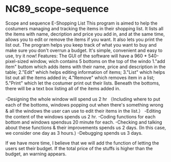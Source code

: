 # NC89_scope-sequence
Scope and sequence
E-Shopping List
This program is aimed to help the costumers managing and tracking the items in their shopping list. It lists all the items with name, decription and price you add in, and at the same time, allows you to edit or remove the items if you want. It also lets you print the list out. The program helps you keep track of what you want to buy and make sure you don't overrun a budget. It's simple, convenient and easy to use, try it now!
Features:
The GUI of the software will have a 960 * 540-pixel-sized window, wich contains 5 bottoms on the top of the windo
1."add item" buttom which adds items with their name, price and description in the table;
2."Edit" which helps editing information of items; 
3."List" which helps list out all the items added in; 
4."Remove" which removes item in a list;
5."Print" which let the costumer print out their lists. Beneath the bottoms, there will be a text box listing all of the items added in.
  
-Designing the whole window will spend us 2 hr （Including where to put each of the bottoms, windows popping out when there's something wrong & all the windows the user can use to edit their items in the list.）
-Editing the content of the windows spends us 2 hr.
-Coding functions for each bottom and windows spendsus 20 minute for each. 
-Checking and talking about these functions & their improvements spends us 2 days. (In this case, we consider one day as 3 hours.)
-Debugging spends us 3 days.

If we have more time, I believe that we will add the function of letting the users set their budget. If the total price of the stuffs is higher than the budget, an warning appears.

